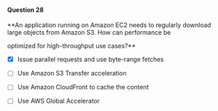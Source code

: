 #### Question  28


**An application running on Amazon EC2 needs to regularly download large objects from Amazon S3. How can performance be

optimized for high-throughput use cases?**


- [x] Issue parallel requests and use byte-range fetches


- [ ] Use Amazon S3 Transfer acceleration


- [ ] Use Amazon CloudFront to cache the content


- [ ] Use AWS Global Accelerator

